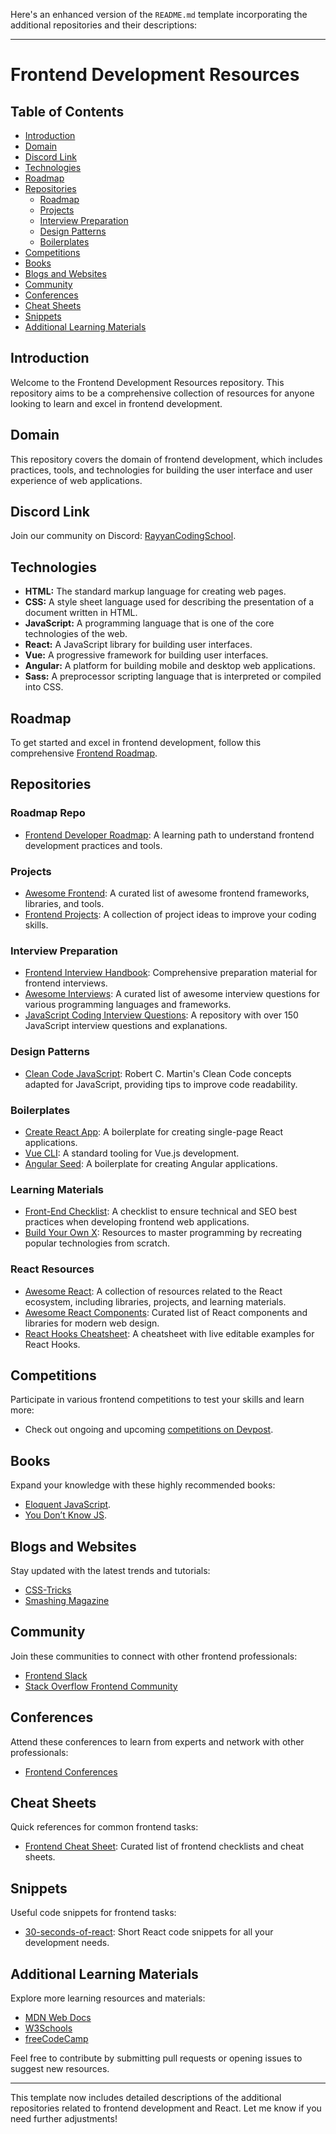 Here's an enhanced version of the `README.md` template incorporating the additional repositories and their descriptions:

---

# Frontend Development Resources

## Table of Contents
- [Introduction](#introduction)
- [Domain](#domain)
- [Discord Link](#discord-link)
- [Technologies](#technologies)
- [Roadmap](#roadmap)
- [Repositories](#repositories)
  - [Roadmap](#roadmap-repo)
  - [Projects](#projects)
  - [Interview Preparation](#interview-preparation)
  - [Design Patterns](#design-patterns)
  - [Boilerplates](#boilerplates)
- [Competitions](#competitions)
- [Books](#books)
- [Blogs and Websites](#blogs-and-websites)
- [Community](#community)
- [Conferences](#conferences)
- [Cheat Sheets](#cheat-sheets)
- [Snippets](#snippets)
- [Additional Learning Materials](#additional-learning-materials)

## Introduction
Welcome to the Frontend Development Resources repository. This repository aims to be a comprehensive collection of resources for anyone looking to learn and excel in frontend development.

## Domain
This repository covers the domain of frontend development, which includes practices, tools, and technologies for building the user interface and user experience of web applications.

## Discord Link
Join our community on Discord: [RayyanCodingSchool](https://discord.com/invite/RayyanCodingSchool).

## Technologies
- **HTML:** The standard markup language for creating web pages.
- **CSS:** A style sheet language used for describing the presentation of a document written in HTML.
- **JavaScript:** A programming language that is one of the core technologies of the web.
- **React:** A JavaScript library for building user interfaces.
- **Vue:** A progressive framework for building user interfaces.
- **Angular:** A platform for building mobile and desktop web applications.
- **Sass:** A preprocessor scripting language that is interpreted or compiled into CSS.

## Roadmap
To get started and excel in frontend development, follow this comprehensive [Frontend Roadmap](https://roadmap.sh/frontend).

## Repositories
### Roadmap Repo
- [Frontend Developer Roadmap](https://github.com/kamranahmedse/developer-roadmap): A learning path to understand frontend development practices and tools.

### Projects
- [Awesome Frontend](https://github.com/dypsilon/frontend-dev-bookmarks): A curated list of awesome frontend frameworks, libraries, and tools.
- [Frontend Projects](https://github.com/florinpop17/app-ideas): A collection of project ideas to improve your coding skills.

### Interview Preparation
- [Frontend Interview Handbook](https://github.com/yangshun/front-end-interview-handbook): Comprehensive preparation material for frontend interviews.
- [Awesome Interviews](https://github.com/MaximAbramchuck/awesome-interview-questions): A curated list of awesome interview questions for various programming languages and frameworks.
- [JavaScript Coding Interview Questions](https://github.com/lydiahallie/javascript-questions): A repository with over 150 JavaScript interview questions and explanations.

### Design Patterns
- [Clean Code JavaScript](https://github.com/ryanmcdermott/clean-code-javascript): Robert C. Martin's Clean Code concepts adapted for JavaScript, providing tips to improve code readability.

### Boilerplates
- [Create React App](https://github.com/facebook/create-react-app): A boilerplate for creating single-page React applications.
- [Vue CLI](https://github.com/vuejs/vue-cli): A standard tooling for Vue.js development.
- [Angular Seed](https://github.com/angular/angular-seed): A boilerplate for creating Angular applications.

### Learning Materials
- [Front-End Checklist](https://github.com/thedaviddias/Front-End-Checklist): A checklist to ensure technical and SEO best practices when developing frontend web applications.
- [Build Your Own X](https://github.com/codecrafters-io/build-your-own-x): Resources to master programming by recreating popular technologies from scratch.

### React Resources
- [Awesome React](https://github.com/enaqx/awesome-react): A collection of resources related to the React ecosystem, including libraries, projects, and learning materials.
- [Awesome React Components](https://github.com/brillout/awesome-react-components): Curated list of React components and libraries for modern web design.
- [React Hooks Cheatsheet](https://github.com/ohansemmanuel/react-hooks-cheatsheet): A cheatsheet with live editable examples for React Hooks.

## Competitions
Participate in various frontend competitions to test your skills and learn more:
- Check out ongoing and upcoming [competitions on Devpost](https://devpost.com/hackathons).

## Books
Expand your knowledge with these highly recommended books:
- [Eloquent JavaScript](https://eloquentjavascript.net/).
- [You Don’t Know JS](https://github.com/getify/You-Dont-Know-JS).

## Blogs and Websites
Stay updated with the latest trends and tutorials:
- [CSS-Tricks](https://css-tricks.com/)
- [Smashing Magazine](https://www.smashingmagazine.com/)

## Community
Join these communities to connect with other frontend professionals:
- [Frontend Slack](https://frontenddevelopers.slack.com/)
- [Stack Overflow Frontend Community](https://stackoverflow.com/questions/tagged/frontend)

## Conferences
Attend these conferences to learn from experts and network with other professionals:
- [Frontend Conferences](https://confs.tech/frontend?online=online)

## Cheat Sheets
Quick references for common frontend tasks:
- [Frontend Cheat Sheet](https://github.com/thedaviddias/Front-End-Checklist): Curated list of frontend checklists and cheat sheets.

## Snippets
Useful code snippets for frontend tasks:
- [30-seconds-of-react](https://github.com/30-seconds/30-seconds-of-code): Short React code snippets for all your development needs.

## Additional Learning Materials
Explore more learning resources and materials:
- [MDN Web Docs](https://developer.mozilla.org/en-US/)
- [W3Schools](https://www.w3schools.com/)
- [freeCodeCamp](https://www.freecodecamp.org/)

Feel free to contribute by submitting pull requests or opening issues to suggest new resources.

---

This template now includes detailed descriptions of the additional repositories related to frontend development and React. Let me know if you need further adjustments!
